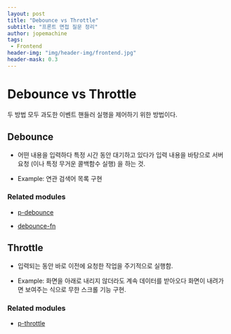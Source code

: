 ```yaml
---
layout: post
title: "Debounce vs Throttle"
subtitle: "프론트 면접 질문 정리"
author: jopemachine
tags: 
 - Frontend
header-img: "img/header-img/frontend.jpg"
header-mask: 0.3
---
```


# Debounce vs Throttle

두 방법 모두 과도한 이벤트 핸들러 실행을 제어하기 위한 방법이다.

## Debounce

- 어떤 내용을 입력하다 특정 시간 동안 대기하고 있다가 입력 내용을 바탕으로 서버 요청 (이나 특정 무거운 콜백함수 실행) 을 하는 것.

- Example: 연관 검색어 목록 구현

### Related modules

- [p-debounce](https://github.com/sindresorhus/p-debounce)

- [debounce-fn](https://github.com/sindresorhus/debounce-fn)

## Throttle

- 입력되는 동안 바로 이전에 요청한 작업을 주기적으로 실행함.

- Example: 화면을 아래로 내리지 않더라도 계속 데이터를 받아오다 화면이 내려가면 보여주는 식으로 무한 스크롤 기능 구현.

### Related modules

- [p-throttle](https://github.com/sindresorhus/p-throttle)
